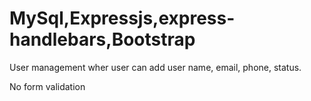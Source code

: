 # MySql,Expressjs,express-handlebars,Bootstrap

User management wher user can add user name, email, phone, status.

No form validation
